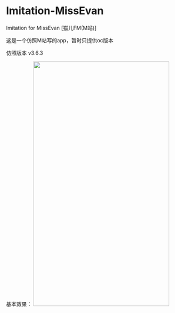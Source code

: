 # Imitation-MissEvan
Imitation for MissEvan [猫儿FM(M站)]

这是一个仿照M站写的app，暂时只提供oc版本

仿照版本 v3.6.3

基本效果：
<img src="http://ofg0p74ar.bkt.clouddn.com/%E9%AB%98%E4%BB%BFMissEvan.gif" width="370" height ="665" />

